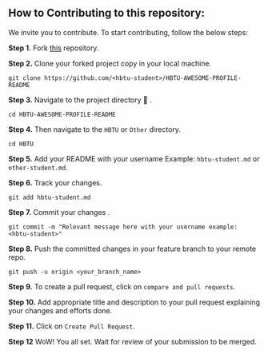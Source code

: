 
## How to Contributing to this repository:

We invite you to contribute.
To start contributing, follow the below steps: 

**Step 1.** Fork [this](https://github.com/rock12231/HBTU-AWESOME-PROFILE-README) repository.

**Step 2.** Clone your forked project copy in your local machine.

```
git clone https://github.com/<hbtu-student>/HBTU-AWESOME-PROFILE-README
```

**Step 3.** Navigate to the project directory :file_folder: .

```
cd HBTU-AWESOME-PROFILE-README
```

**Step 4.** Then navigate to the `HBTU` or `Other` directory.
```
cd HBTU
```	

**Step 5.** Add your README with your username Example: `hbtu-student.md` or `other-student.md`.

**Step 6.** Track your changes.

```
git add hbtu-student.md
```

**Step 7.** Commit your changes .

```
git commit -m "Relevant message here with your username example: <hbtu-student>"
```

**Step 8.** Push the committed changes in your feature branch to your remote repo.

```
git push -u origin <your_branch_name>
```

**Step 9.** To create a pull request, click on `compare and pull requests`.

**Step 10.** Add appropriate title and description to your pull request explaining your changes and efforts done.

**Step 11.** Click on `Create Pull Request`.

**Step 12** WoW! You all set. Wait for review of your submission to be merged.
